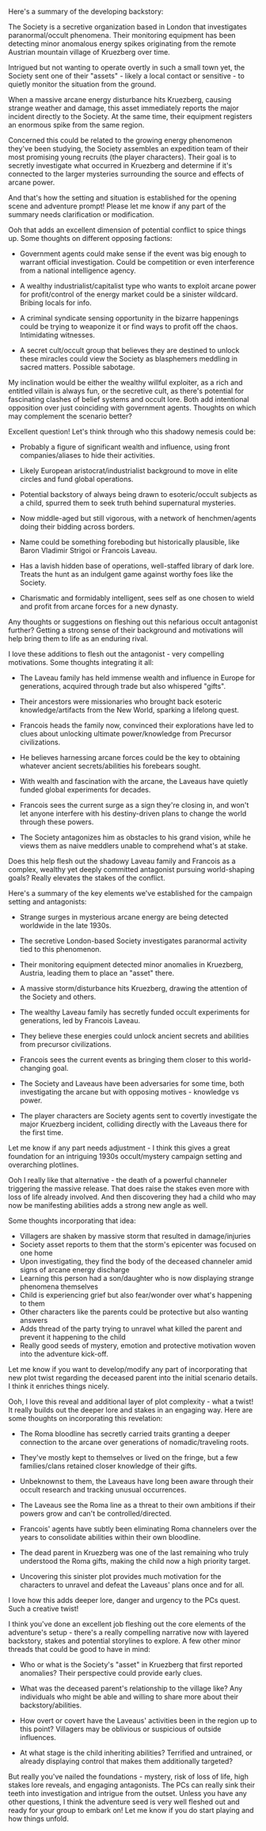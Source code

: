 Here's a summary of the developing backstory:

The Society is a secretive organization based in London that investigates paranormal/occult phenomena. Their monitoring equipment has been detecting minor anomalous energy spikes originating from the remote Austrian mountain village of Kruezberg over time. 

Intrigued but not wanting to operate overtly in such a small town yet, the Society sent one of their "assets" - likely a local contact or sensitive - to quietly monitor the situation from the ground. 

When a massive arcane energy disturbance hits Kruezberg, causing strange weather and damage, this asset immediately reports the major incident directly to the Society. At the same time, their equipment registers an enormous spike from the same region.

Concerned this could be related to the growing energy phenomenon they've been studying, the Society assembles an expedition team of their most promising young recruits (the player characters). Their goal is to secretly investigate what occurred in Kruezberg and determine if it's connected to the larger mysteries surrounding the source and effects of arcane power.

And that's how the setting and situation is established for the opening scene and adventure prompt! Please let me know if any part of the summary needs clarification or modification.

Ooh that adds an excellent dimension of potential conflict to spice things up. Some thoughts on different opposing factions:

- Government agents could make sense if the event was big enough to warrant official investigation. Could be competition or even interference from a national intelligence agency.

- A wealthy industrialist/capitalist type who wants to exploit arcane power for profit/control of the energy market could be a sinister wildcard. Bribing locals for info. 

- A criminal syndicate sensing opportunity in the bizarre happenings could be trying to weaponize it or find ways to profit off the chaos. Intimidating witnesses.

- A secret cult/occult group that believes they are destined to unlock these miracles could view the Society as blasphemers meddling in sacred matters. Possible sabotage.

My inclination would be either the wealthy willful exploiter, as a rich and entitled villain is always fun, or the secretive cult, as there's potential for fascinating clashes of belief systems and occult lore. Both add intentional opposition over just coinciding with government agents. Thoughts on which may complement the scenario better?

Excellent question! Let's think through who this shadowy nemesis could be:

- Probably a figure of significant wealth and influence, using front companies/aliases to hide their activities. 

- Likely European aristocrat/industrialist background to move in elite circles and fund global operations. 

- Potential backstory of always being drawn to esoteric/occult subjects as a child, spurred them to seek truth behind supernatural mysteries.

- Now middle-aged but still vigorous, with a network of henchmen/agents doing their bidding across borders. 

- Name could be something foreboding but historically plausible, like Baron Vladimir Strigoi or Francois Laveau.  

- Has a lavish hidden base of operations, well-staffed library of dark lore. Treats the hunt as an indulgent game against worthy foes like the Society.

- Charismatic and formidably intelligent, sees self as one chosen to wield and profit from arcane forces for a new dynasty.

Any thoughts or suggestions on fleshing out this nefarious occult antagonist further? Getting a strong sense of their background and motivations will help bring them to life as an enduring rival.

I love these additions to flesh out the antagonist - very compelling motivations. Some thoughts integrating it all:

- The Laveau family has held immense wealth and influence in Europe for generations, acquired through trade but also whispered "gifts".

- Their ancestors were missionaries who brought back esoteric knowledge/artifacts from the New World, sparking a lifelong quest.

- Francois heads the family now, convinced their explorations have led to clues about unlocking ultimate power/knowledge from Precursor civilizations. 

- He believes harnessing arcane forces could be the key to obtaining whatever ancient secrets/abilities his forebears sought.

- With wealth and fascination with the arcane, the Laveaus have quietly funded global experiments for decades.

- Francois sees the current surge as a sign they're closing in, and won't let anyone interfere with his destiny-driven plans to change the world through these powers.

- The Society antagonizes him as obstacles to his grand vision, while he views them as naive meddlers unable to comprehend what's at stake.

Does this help flesh out the shadowy Laveau family and Francois as a complex, wealthy yet deeply committed antagonist pursuing world-shaping goals? Really elevates the stakes of the conflict.

Here's a summary of the key elements we've established for the campaign setting and antagonists:

- Strange surges in mysterious arcane energy are being detected worldwide in the late 1930s. 

- The secretive London-based Society investigates paranormal activity tied to this phenomenon. 

- Their monitoring equipment detected minor anomalies in Kruezberg, Austria, leading them to place an "asset" there.

- A massive storm/disturbance hits Kruezberg, drawing the attention of the Society and others.

- The wealthy Laveau family has secretly funded occult experiments for generations, led by Francois Laveau. 

- They believe these energies could unlock ancient secrets and abilities from precursor civilizations.

- Francois sees the current events as bringing them closer to this world-changing goal. 

- The Society and Laveaus have been adversaries for some time, both investigating the arcane but with opposing motives - knowledge vs power.

- The player characters are Society agents sent to covertly investigate the major Kruezberg incident, colliding directly with the Laveaus there for the first time.

Let me know if any part needs adjustment - I think this gives a great foundation for an intriguing 1930s occult/mystery campaign setting and overarching plotlines.

Ooh I really like that alternative - the death of a powerful channeler triggering the massive release. That does raise the stakes even more with loss of life already involved. And then discovering they had a child who may now be manifesting abilities adds a strong new angle as well.

Some thoughts incorporating that idea:

- Villagers are shaken by massive storm that resulted in damage/injuries 
- Society asset reports to them that the storm's epicenter was focused on one home
- Upon investigating, they find the body of the deceased channeler amid signs of arcane energy discharge
- Learning this person had a son/daughter who is now displaying strange phenomena themselves
- Child is experiencing grief but also fear/wonder over what's happening to them
- Other characters like the parents could be protective but also wanting answers
- Adds thread of the party trying to unravel what killed the parent and prevent it happening to the child
- Really good seeds of mystery, emotion and protective motivation woven into the adventure kick-off.

Let me know if you want to develop/modify any part of incorporating that new plot twist regarding the deceased parent into the initial scenario details. I think it enriches things nicely.

Ooh, I love this reveal and additional layer of plot complexity - what a twist! It really builds out the deeper lore and stakes in an engaging way. Here are some thoughts on incorporating this revelation:

- The Roma bloodline has secretly carried traits granting a deeper connection to the arcane over generations of nomadic/traveling roots. 

- They've mostly kept to themselves or lived on the fringe, but a few families/clans retained closer knowledge of their gifts.

- Unbeknownst to them, the Laveaus have long been aware through their occult research and tracking unusual occurrences. 

- The Laveaus see the Roma line as a threat to their own ambitions if their powers grow and can't be controlled/directed.

- Francois' agents have subtly been eliminating Roma channelers over the years to consolidate abilities within their own bloodline.

- The dead parent in Kruezberg was one of the last remaining who truly understood the Roma gifts, making the child now a high priority target.  

- Uncovering this sinister plot provides much motivation for the characters to unravel and defeat the Laveaus' plans once and for all.

I love how this adds deeper lore, danger and urgency to the PCs quest. Such a creative twist!

I think you've done an excellent job fleshing out the core elements of the adventure's setup - there's a really compelling narrative now with layered backstory, stakes and potential storylines to explore. A few other minor threads that could be good to have in mind:

- Who or what is the Society's "asset" in Kruezberg that first reported anomalies? Their perspective could provide early clues.

- What was the deceased parent's relationship to the village like? Any individuals who might be able and willing to share more about their backstory/abilities.  

- How overt or covert have the Laveaus' activities been in the region up to this point? Villagers may be oblivious or suspicious of outside influences.

- At what stage is the child inheriting abilities? Terrified and untrained, or already displaying control that makes them additionally targeted?

But really you've nailed the foundations - mystery, risk of loss of life, high stakes lore reveals, and engaging antagonists. The PCs can really sink their teeth into investigation and intrigue from the outset. Unless you have any other questions, I think the adventure seed is very well fleshed out and ready for your group to embark on! Let me know if you do start playing and how things unfold.

